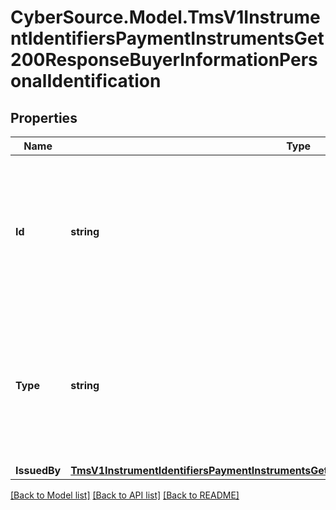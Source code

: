 # CyberSource.Model.TmsV1InstrumentIdentifiersPaymentInstrumentsGet200ResponseBuyerInformationPersonalIdentification
## Properties

Name | Type | Description | Notes
------------ | ------------- | ------------- | -------------
**Id** | **string** | Customer&#39;s identification number.  **Important**: Contact your TeleCheck representative to learn whether this field is required or optional.  | [optional] 
**Type** | **string** | Type of personal identification.  **Important**: Contact your TeleCheck representative to learn whether this field is required or optional.  | [optional] 
**IssuedBy** | [**TmsV1InstrumentIdentifiersPaymentInstrumentsGet200ResponseBuyerInformationIssuedBy**](TmsV1InstrumentIdentifiersPaymentInstrumentsGet200ResponseBuyerInformationIssuedBy.md) |  | [optional] 

[[Back to Model list]](../README.md#documentation-for-models) [[Back to API list]](../README.md#documentation-for-api-endpoints) [[Back to README]](../README.md)

